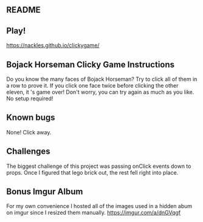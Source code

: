## README

## Play!
https://nackles.github.io/clickygame/

## Bojack Horseman Clicky Game Instructions
Do you know the many faces of Bojack Horseman? Try to click all of them in a row to prove it. If you click one face twice before clicking the other eleven, it 's game over! Don't worry, you can try again as much as you like. No setup required!

## Known bugs
None! Click away.

## Challenges
The biggest challenge of this project was passing onClick events down to props. Once I figured that lego brick out, the rest fell right into place.

## Bonus Imgur Album
For my own convenience I hosted all of the images used in a hidden abum on imgur since I resized them manually.
https://imgur.com/a/dnGVqgf
